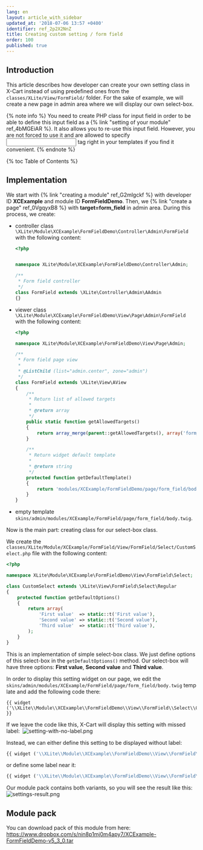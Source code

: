 ```yaml
---
lang: en
layout: article_with_sidebar
updated_at: '2018-07-06 13:57 +0400'
identifier: ref_2p2X2NnZ
title: Creating custom setting / form field
order: 100
published: true
---
```

## Introduction

This article describes how developer can create your own setting class in X-Cart instead of using predefined ones from the `classes/XLite/View/FormField/` folder. For the sake of example, we will create a new page in admin area where we will display our own select-box.

{% note info %}
You need to create PHP class for input field in order to be able to define this input field as a {% link "setting of your module" ref_4bMGEiAR %}. It also allows you to re-use this input field. However, you are not forced to use it and are allowed to specify <input> tag right in your templates if you find it convenient.
{% endnote %}

{% toc Table of Contents %}

## Implementation

We start with {% link "creating a module" ref_G2mlgckf %} with developer ID **XCExample** and module ID **FormFieldDemo**. Then, we {% link "create a page" ref_0VgqyxB8 %} with **target=form_field** in admin area. During this process, we create:

* controller class `\XLite\Module\XCExample\FormFieldDemo\Controller\Admin\FormField` with the following content:

	```php
    <?php


	namespace XLite\Module\XCExample\FormFieldDemo\Controller\Admin;

	/**
	 * Form field controller
	 */
	class FormField extends \XLite\Controller\Admin\AAdmin
	{}
    ```
* viewer class `\XLite\Module\XCExample\FormFieldDemo\View\Page\Admin\FormField` with the following content:

    ```php
    <?php

    namespace XLite\Module\XCExample\FormFieldDemo\View\Page\Admin;

    /**
     * Form field page view
     *
     * @ListChild (list="admin.center", zone="admin")
     */
    class FormField extends \XLite\View\AView
    {
        /**
         * Return list of allowed targets
         *
         * @return array
         */
        public static function getAllowedTargets()
        {
            return array_merge(parent::getAllowedTargets(), array('form_field'));
        }

        /**
         * Return widget default template
         *
         * @return string
         */
        protected function getDefaultTemplate()
        {
            return 'modules/XCExample/FormFieldDemo/page/form_field/body.twig';
        }
    }
    ```

* empty template `skins/admin/modules/XCExample/FormField/page/form_field/body.twig`.

Now is the main part: creating class for our select-box class.

We create the `classes/XLite/Module/XCExample/FormField/View/FormField/Select/CustomSelect.php` file with the following content: 

```php
<?php

namespace XLite\Module\XCExample\FormFieldDemo\View\FormField\Select;

class CustomSelect extends \XLite\View\FormField\Select\Regular
{
    protected function getDefaultOptions()
    {
        return array(
            'First value'  => static::t('First value'),
            'Second value' => static::t('Second value'),
            'Third value'  => static::t('Third value'),
        );
    }
}
```

This is an implementation of simple select-box class. We just define options of this select-box in the `getDefaultOptions()` method. Our select-box will have three options: **First value**, **Second value** and **Third value**.

In order to display this setting widget on our page, we edit the `skins/admin/modules/XCExample/FormField/page/form_field/body.twig` template and add the following code there: 

```twig
{{ widget ('\\XLite\\Module\\XCExample\\FormFieldDemo\\View\\FormField\\Select\\CustomSelect') }}
```

If we leave the code like this, X-Cart will display this setting with missed label: 
![setting-with-no-label.png]({{site.baseurl}}/attachments/ref_2p2X2NnZ/setting-with-no-label.png)

Instead, we can either define this setting to be displayed without label: 

```php
{{ widget ('\\XLite\\Module\\XCExample\\FormFieldDemo\\View\\FormField\\Select\\CustomSelect', fieldOnly=true) }}
```

or define some label near it: 

```php
{{ widget ('\\XLite\\Module\\XCExample\\FormFieldDemo\\View\\FormField\\Select\\CustomSelect', label='Some label') }}
```

Our module pack contains both variants, so you will see the result like this:
![settings-result.png]({{site.baseurl}}/attachments/ref_2p2X2NnZ/settings-result.png)

## Module pack

You can download pack of this module from here: <https://www.dropbox.com/s/nin8p1mj0m4apy7/XCExample-FormFieldDemo-v5_3_0.tar>
